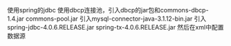 使用spring的jdbc
    使用dbcp连接池，引入dbcp的jar包和commons-dbcp-1.4.jar
                                   commons-pool.jar
    引入mysql-connector-java-3.1.12-bin.jar
    引入
        spring-jdbc-4.0.6.RELEASE.jar
        spring-tx-4.0.6.RELEASE.jar
然后在xml中配置数据源